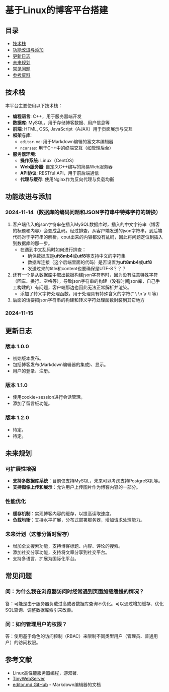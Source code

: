 # 基于Linux的博客平台搭建

## 目录
- [技术栈](#技术栈)
- [功能改进与添加](#功能改进与添加)
- [更新日志](#更新日志)
- [未来规划](#未来规划)
- [常见问题](#常见问题)
- [参考资料](#参考资料)

## 技术栈

本平台主要使用以下技术栈：

- **编程语言**: C++，用于服务器端开发
- **数据库**: MySQL，用于存储博客数据、用户信息等
- **前端**: HTML, CSS, JavaScript（AJAX）用于页面展示与交互
- **框架与库**: 
  - `editor.md`: 用于Markdown编辑的富文本编辑器
  - `ncurses`: 用于C++中的终端交互（如管理后台）
- **服务器环境**:
  - **操作系统**: Linux（CentOS）
  - **Web服务器**: 自定义C++编写的简易Web服务器
  - **API协议**: RESTful API，用于前后端通信
  - **代理与缓存**: 使用Nginx作为反向代理与负载均衡

## 功能改进与添加

### 2024-11-14（数据库的编码问题和JSON字符串中特殊字符的转换）
1. 客户端传入的json字符串在插入MySQL数据库时，插入的中文字符串（博客的标题和内容）会变成乱码。经过排查，从客户端发送的json字符串，到后端代码对于字符串的解析，cout出来的内容都没有乱码，因此将问题定位到插入到数据库的那一步。
   - 在遇到中文乱码时如何进行排查：
     - 确保数据库是**uft8mb4**或**utf8**等支持中文的字符集
     - 数据库连接（这个后端里面的代码）是否设置为**uft8mb4**或**utf8**
     - 发送过来的title和content也要确保是UTF-8？？？
2. 还有一个是从数据库中取出数据构建json字符串时，因为没有注意特殊字符（回车、换行、空格等），导致json字符串的构建（没有时间json库，自己手工构建的）有问题，客户端那边也因此无法正常解析并渲染。
   - 添加了转义字符处理函数，用于处理具有特殊含义的字符(" \ \n \r \t 等)
3. 后面的话要把json字符串的构建和转义字符处理函数封装到其它地方

### 2024-11-15

## 更新日志

### 版本 1.0.0
- 初始版本发布。
- 包括博客发布(Markdown编辑器的集成)、显示。
- 用户的登录、注册。

### 版本 1.1.0
- 使用cookie+session进行会话管理。
- 添加了留言板功能。

### 版本 1.2.0
- 待定。
- 待定。

## 未来规划

### 可扩展性增强
- **支持多数据库系统**：目前仅支持MySQL，未来可以考虑支持PostgreSQL等。
- **支持图像上传和展示**：允许用户上传图片作为博客内容的一部分。

### 性能优化
- **缓存机制**：实现博客内容的缓存，以提高读取速度。
- **负载均衡**：支持水平扩展，分布式部署服务器，增加请求处理能力。

### 未来计划（这部分暂时留存）
- 增加全文搜索功能，支持博客标题、内容、评论的搜索。
- 添加社交分享功能，支持将文章分享到社交平台。
- 支持多语言，扩展为国际化平台。

## 常见问题

### 问：为什么我在浏览器访问时经常遇到页面加载缓慢的情况？
答：可能是由于服务器负载过高或者数据库查询不优化。可以通过增加缓存、优化SQL查询、调整数据库索引来改善。

### 问：如何管理用户的权限？
答：使用基于角色的访问控制（RBAC）来限制不同类型用户（管理员、普通用户）的访问权限。

## 参考文献

- Linux高性能服务器编程，游双著.
- [TinyWebServer](https://github.com/qinguoyi/TinyWebServer)
- [editor.md GitHub](https://github.com/pandao/editor.md) - Markdown编辑器的文档
